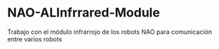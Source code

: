 NAO-ALInfrrared-Module
======================

Trabajo con el módulo infrarrojo de los robots NAO para comunicación entre varios robots
